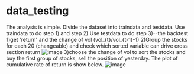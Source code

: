 # data_testing
The analysis is simple. 
Divide the dataset into traindata and testdata.
Use traindata to do step 1) and step 2)
Use testdata to do step 3)--the backtest
1)get 'return' and the change of vol (vol_{t}/vol_{t-1}-1)
2)Group the stocks for each 20 (changeable) and check which sorted variable can drive cross section return
![image](https://user-images.githubusercontent.com/108187125/195058492-f8c72d1c-ca51-48ef-a370-3b7f599dd5ce.png)
3)choose the change of vol to sort the stocks and buy the first group of stocks, sell the position of yesterday. The plot of cumulative rate of return is show below. 
![image](https://user-images.githubusercontent.com/108187125/195076750-60e8ad7c-2ded-4037-89d3-e66c14d12184.png)

